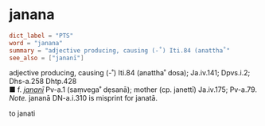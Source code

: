 # janana

``` toml
dict_label = "PTS"
word = "janana"
summary = "adjective producing, causing (-˚) Iti.84 (anattha˚"
see_also = ["jananī"]
```

adjective producing, causing (\-˚) Iti.84 (anattha˚ dosa); Ja.iv.141; Dpvs.i.2; Dhs\-a.258 Dhtp.428  
■ f. *[jananī](jananī.md)* Pv\-a.1 (saṃvega˚ dẹsanā); mother (cp. janettī) Ja.iv.175; Pv\-a.79. *Note.* jananā DN\-a.i.310 is misprint for janatā.

to janati

